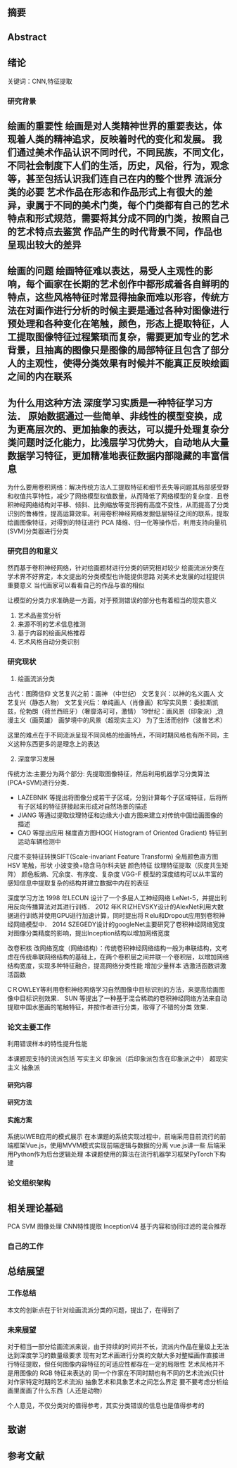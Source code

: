 ## 摘要
## Abstract
## 绪论
关键词：CNN,特征提取
### 研究背景
绘画的重要性
绘画是对人类精神世界的重要表达，体现着人类的精神追求，反映着时代的变化和发展。
我们通过美术作品认识不同时代，不同民族，不同文化，不同社会制度下人们的生活，历史，风俗，行为，观念等，甚至包括认识我们连自己在内的整个世界
流派分类的必要
艺术作品在形态和作品形式上有很大的差异，隶属于不同的美术门类，每个门类都有自己的艺术特点和形式规范，需要将其分成不同的门类，按照自己的艺术特点去鉴赏
作品产生的时代背景不同，作品也呈现出较大的差异
---
绘画的问题
绘画特征难以表达，易受人主观性的影响，每个画家在长期的艺术创作中都形成着各自鲜明的特点，这些风格特征时常显得抽象而难以形容，传统方法在对画作进行分析的时候主要是通过各种对图像进行预处理和各种变化在笔触，颜色，形态上提取特征，人工提取图像特征过程繁琐而复杂，需要更加专业的艺术背景，且抽离的图像只是图像的局部特征且包含了部分人的主观性，使得分类效果有时候并不能真正反映绘画之间的内在联系
---
为什么用这种方法
深度学习实质是一种特征学习方法． 原始数据通过一些简单、非线性的模型变换，成为更高层次的、更加抽象的表达，可以提升处理复杂分类问题时泛化能力，比浅层学习优势大，自动地从大量数据学习特征，更加精准地表征数据内部隐藏的丰富信息
---
为什么要用卷积网络：解决传统方法人工提取特征和细节丢失等问题其局部感受野和权值共享特性，减少了网络模型权值数量，从而降低了网络模型的复杂度．且卷积神经网络结构对平移、倾斜、比例缩放等变形拥有高度不变性，从而提高了分类识别的鲁棒性，提高运算效率。利用卷积神经网络发掘低层特征之间的联系，提取绘画图像特征，对得到的特征进行 PCA 降维、归一化等操作后，利用支持向量机(SVM)分类器进行分类

### 研究目的和意义
然而基于卷积神经网络，针对绘画题材进行分类的研究相对较少
绘画流派分类在学术界不好界定，本文提出的分类模型也许能提供思路
对美术史发展的过程提供重要意义
当代画家可以看看自己的作品与谁的相似

让模型的分类力求准确是一方面，对于预测错误的部分也有着相当的现实意义

1. 艺术品鉴赏分析
2. 来源不明的艺术信息推测
3. 基于内容的绘画风格推荐
4. 艺术风格自动分类识别
### 研究现状
1. 绘画流派分类

古代：图腾信仰
文艺复兴之前：画神 （中世纪）
文艺复兴：以神的名义画人 文艺复兴（静态人物）
文艺复兴后：单纯画人（肖像画）和写实风景：委拉斯凯兹，伦勃朗（荷兰西班牙）（奢靡洛可可，激情）
19世纪：画风景（印象派）,浪漫主义（画英雄）
画梦境中的风景（超现实主义）
为了生活而创作（波普艺术）

这里的难点在于不同流派呈现不同风格的绘画特点，不同时期风格也有所不同，主义这种东西更多的是理念上的表达

2. 深度学习发展

传统方法:主要分为两个部分: 先提取图像特征，然后利用机器学习分类算法(PCA+SVM)进行分类．
* LAZEBNIK 等提出将图像分成若干子区域，分别计算每个子区域特征，后将所有子区域的特征拼接起来形成对自然场景的描述
* JIANG 等通过提取纹理特征和边缘大小直方图来建立对传统中国绘画图像的描述
* CAO 等提出应用 梯度直方图HOG( Histogram of Oriented Gradient) 特征到运动车辆检测中

尺度不变特征转换SIFT(Scale-invariant Feature Transform)
全局颜色直方图HSV
笔触，形状
小波变换+隐含马尔科夫链
颜色特征
纹理特征提取（灰度共生矩阵）
颜色板熵、冗余度、有序度、复杂度
VGG-F 模型的深度结构可以从丰富的感知信息中提取复杂的结构并建立数据中内在的表征

深度学习方法
1998 年LECUN 设计了一个多层人工神经网络 LeNet-5，并提出利用反向传播算法对其进行训练． 
2012 年KＲIZHEVSKY设计的AlexNet利用大数据进行训练并使用GPU进行加速计算，同时提出将Ｒelu和Dropout应用到卷积神经网络模型中．
2014 SZEGEDY设计的googleNet主要研究了卷积神经网络宽度对图像分类精度的影响，提出Inception结构以增加网络宽度

改卷积核
改网络宽度（网络结构）：传统卷积神经网络结构一般为串联结构，文考虑在传统串联网络结构的基础上，在两个卷积层之间并联一个卷积层，以增加网络结构宽度，实现多种特征融合，提高网络分类性能
增加少量样本
选激活函数讲激活函数

CＲOWLEY等利用卷积神经网络学习自然图像中目标识别的方法，来提高绘画图像中目标识别效果． 
SUN 等提出了一种基于混合稀疏的卷积神经网络方法来自动提取中国水墨画的笔触特征，并按作者进行分类，取得了不错的分类
效果．

### 论文主要工作
利用错误样本的特性提升性能

本课题现支持的流派包括
写实主义
印象派（后印象派包含在印象派之中）
超现实主义
抽象派
#### 研究内容

#### 研究方法

#### 实施方案
系统以WEB应用的模式展示
在本课题的系统实现过程中，前端采用目前流行的前端框架Vue.js，使用MVVM模式实现前端逻辑与数据的分离
vue.js讲一些
后端采用Python作为后台逻辑处理
本课题使用的算法在流行机器学习框架PyTorch下构建

### 论文组织架构
## 相关理论基础
PCA
SVM
图像处理
CNN特性提取
    InceptionV4
基于内容和协同过滤的混合推荐
### 自己的工作
##
##

## 总结展望
### 工作总结
本文的创新点在于针对绘画流派分类的问题，提出了，在得到了
### 未来展望
对于相当一部分绘画流派来说，由于持续的时间并不长，流派内作品在量级上无法达到深度学习的数量级要求
现有对艺术画进行分类的文献大多对整幅画作直接进行特征提取，但任何图像内容特征的可适应性都存在一定的局限性
艺术风格并不是用图像的 RGB 特征来表达的
同一个作家在不同时期也有不同的艺术流派(只针对作家特定时期的艺术流派)
抽象艺术和具象艺术之间怎么界定
要不要考虑分析绘画里面画了什么东西（人还是动物）

个人意见，不仅分类对的值得参考，其实分类错误的信息也是值得参考的
## 致谢
## 参考文献